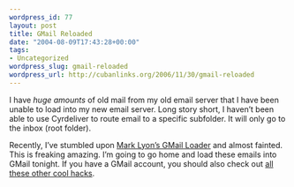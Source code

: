 ```yaml
--- 
wordpress_id: 77
layout: post
title: GMail Reloaded
date: "2004-08-09T17:43:28+00:00"
tags: 
- Uncategorized
wordpress_slug: gmail-reloaded
wordpress_url: http://cubanlinks.org/2006/11/30/gmail-reloaded
---
```

<p>I have <i>huge amounts</i> of old mail from my old email server that I have been unable to load into my new email server.  Long story short, I haven&#8217;t been able to use Cyrdeliver to route email to a specific subfolder.  It will only go to the inbox (root folder).</p><p>Recently, I&#8217;ve stumbled upon <a href="http://www.marklyon.org/gmail/default.htm">Mark Lyon&#8217;s GMail Loader</a> and almost fainted.  This is freaking amazing.  I&#8217;m going to go home and load these emails into GMail tonight.  If you have a GMail account, you should also check out <a href="http://www.marklyon.org/gmail/gmailapps.htm">all these other cool hacks</a>.</p>
